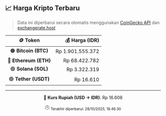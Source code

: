 

<!-- HARGA_KRIPTO -->
## 📈 Harga Kripto Terbaru

> Data ini diperbarui secara otomatis menggunakan [CoinGecko API](https://www.coingecko.com/) dan [exchangerate.host](https://exchangerate.host/)

<div align="center">

| 🪙 Token | 💰 Harga (IDR) |
|:------:|---------------:|
| 🟠 **Bitcoin (BTC)**   | Rp 1.901.555.372 |
| 🔵 **Ethereum (ETH)**  | Rp 68.422.782 |
| 🟣 **Solana (SOL)**    | Rp 3.322.319 |
| 🟢 **Tether (USDT)**   | Rp 16.610 |

---

💱 **Kurs Rupiah (USD → IDR)**: Rp 16.608

🕒 <sub>Terakhir diperbarui: 28/10/2025, 18.46.30</sub>

</div>
<!-- /HARGA_KRIPTO -->